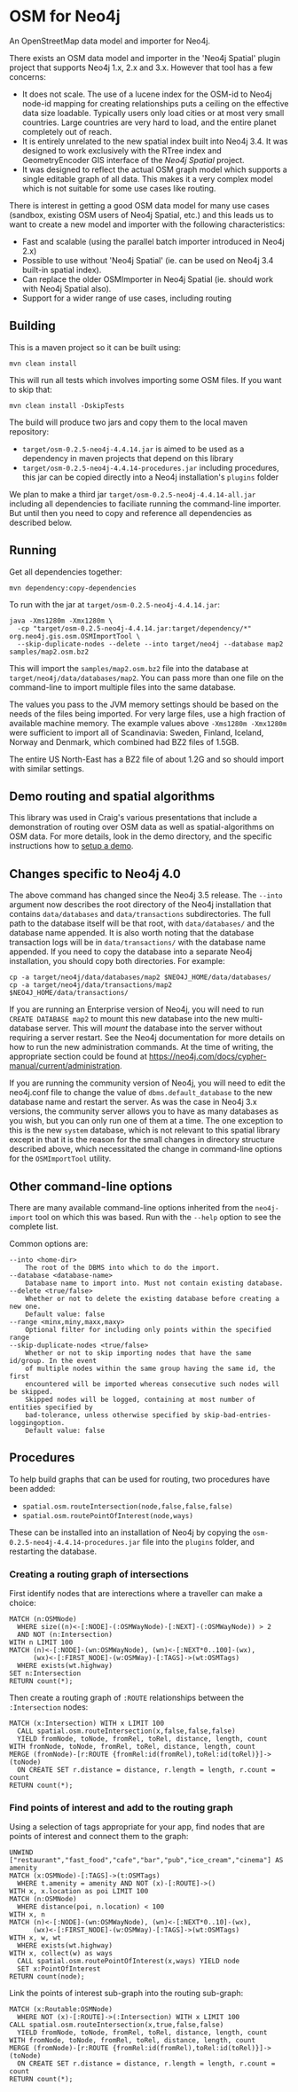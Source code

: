 # OSM for Neo4j

An OpenStreetMap data model and importer for Neo4j.

There exists an OSM data model and importer in the 'Neo4j Spatial' plugin project that supports
Neo4j 1.x, 2.x and 3.x. However that tool has a few concerns:

* It does not scale. The use of a lucene index for the OSM-id to Neo4j node-id mapping for creating
  relationships puts a ceiling on the effective data size loadable. Typically users only load cities
  or at most very small countries. Large countries are very hard to load, and the entire planet completely
  out of reach.
* It is entirely unrelated to the new spatial index built into Neo4j 3.4. It was designed to work exclusively
  with the RTree index and GeometryEncoder GIS interface of the _Neo4j Spatial_ project.
* It was designed to reflect the actual OSM graph model which supports a single editable graph of all data.
  This makes it a very complex model which is not suitable for some use cases like routing.

There is interest in getting a good OSM data model for many use cases
(sandbox, existing OSM users of Neo4j Spatial, etc.) and this leads us to want to create a new model
and importer with the following characteristics:

* Fast and scalable (using the parallel batch importer introduced in Neo4j 2.x)
* Possible to use without 'Neo4j Spatial' (ie. can be used on Neo4j 3.4 built-in spatial index).
* Can replace the older OSMImporter in Neo4j Spatial (ie. should work with Neo4j Spatial also).
* Support for a wider range of use cases, including routing

## Building

This is a maven project so it can be built using:

    mvn clean install

This will run all tests which involves importing some OSM files. If you want to skip that:

    mvn clean install -DskipTests

The build will produce two jars and copy them to the local maven repository:

* `target/osm-0.2.5-neo4j-4.4.14.jar` is aimed to be used as a dependency in maven projects that depend on this library
* `target/osm-0.2.5-neo4j-4.4.14-procedures.jar` including procedures, this jar can be copied directly into a Neo4j installation's `plugins` folder

We plan to make a third jar `target/osm-0.2.5-neo4j-4.4.14-all.jar` including all dependencies to faciliate running the command-line importer.
But until then you need to copy and reference all dependencies as described below.

## Running

Get all dependencies together:

    mvn dependency:copy-dependencies

To run with the jar at `target/osm-0.2.5-neo4j-4.4.14.jar`:

    java -Xms1280m -Xmx1280m \
      -cp "target/osm-0.2.5-neo4j-4.4.14.jar:target/dependency/*" org.neo4j.gis.osm.OSMImportTool \
      --skip-duplicate-nodes --delete --into target/neo4j --database map2 samples/map2.osm.bz2


This will import the `samples/map2.osm.bz2` file into the database at `target/neo4j/data/databases/map2`.
You can pass more than one file on the command-line to import multiple files into the same database.

The values you pass to the JVM memory settings should be based on the needs of the files being imported.
For very large files, use a high fraction of available machine memory. The example values above `-Xms1280m -Xmx1280m`
were sufficient to import all of Scandinavia: Sweden, Finland, Iceland, Norway and Denmark, which combined had BZ2 files of 1.5GB.

The entire US North-East has a BZ2 file of about 1.2G and so should import with similar settings.

## Demo routing and spatial algorithms

This library was used in Craig's various presentations that include a demonstration of routing over OSM data as well as spatial-algorithms on OSM data.
For more details, look in the demo directory, and the specific instructions how to [setup a demo](demo/README.md).

## Changes specific to Neo4j 4.0

The above command has changed since the Neo4j 3.5 release. The `--into` argument now describes the root directory
of the Neo4j installation that contains `data/databases` and `data/transactions` subdirectories. The full path
to the database itself will be that root, with `data/databases/` and the database name appended. It is also worth noting
that the database transaction logs will be in `data/transactions/` with the database name appended. If you need to copy
the database into a separate Neo4j installation, you should copy both directories. For example:

    cp -a target/neo4j/data/databases/map2 $NEO4J_HOME/data/databases/
    cp -a target/neo4j/data/transactions/map2 $NEO4J_HOME/data/transactions/

If you are running an Enterprise version of Neo4j, you will need to run `CREATE DATABASE map2` to mount this new database into the new multi-database server.
This will _mount_ the database into the server without requiring a server restart.
See the Neo4j documentation for more details on how to run the new administration commands.
At the time of writing, the appropriate section could be found at https://neo4j.com/docs/cypher-manual/current/administration.

If you are running the community version of Neo4j, you will need to edit the neo4j.conf file to change the
value of `dbms.default_database` to the new database name and restart the server.
As was the case in Neo4j 3.x versions, the community server allows you to have as many databases as you wish, but you can only run one of them at a time.
The one exception to this is the new `system` database, which is not relevant to this spatial library
except in that it is the reason for the small changes in directory structure described above,
which necessitated the change in command-line options for the `OSMImportTool` utility.

## Other command-line options

There are many available command-line options inherited from the `neo4j-import` tool on which this was based.
Run with the `--help` option to see the complete list.

Common options are:

```
--into <home-dir>
	The root of the DBMS into which to do the import.
--database <database-name>
	Database name to import into. Must not contain existing database.
--delete <true/false>
	Whether or not to delete the existing database before creating a new one. 
	Default value: false
--range <minx,miny,maxx,maxy>
	Optional filter for including only points within the specified range
--skip-duplicate-nodes <true/false>
	Whether or not to skip importing nodes that have the same id/group. In the event 
	of multiple nodes within the same group having the same id, the first 
	encountered will be imported whereas consecutive such nodes will be skipped. 
	Skipped nodes will be logged, containing at most number of entities specified by 
	bad-tolerance, unless otherwise specified by skip-bad-entries-loggingoption. 
	Default value: false
```

## Procedures

To help build graphs that can be used for routing, two procedures have been added:

* `spatial.osm.routeIntersection(node,false,false,false)`
* `spatial.osm.routePointOfInterest(node,ways)`

These can be installed into an installation of Neo4j by copying the `osm-0.2.5-neo4j-4.4.14-procedures.jar` file into the `plugins` folder, and restarting the database.

### Creating a routing graph of intersections

First identify nodes that are interections where a traveller can make a choice:

    MATCH (n:OSMNode)
      WHERE size((n)<-[:NODE]-(:OSMWayNode)-[:NEXT]-(:OSMWayNode)) > 2
      AND NOT (n:Intersection)
    WITH n LIMIT 100
    MATCH (n)<-[:NODE]-(wn:OSMWayNode), (wn)<-[:NEXT*0..100]-(wx),
          (wx)<-[:FIRST_NODE]-(w:OSMWay)-[:TAGS]->(wt:OSMTags)
      WHERE exists(wt.highway)
    SET n:Intersection
    RETURN count(*);

Then create a routing graph of `:ROUTE` relationships between the `:Intersection` nodes:

    MATCH (x:Intersection) WITH x LIMIT 100
      CALL spatial.osm.routeIntersection(x,false,false,false)
      YIELD fromNode, toNode, fromRel, toRel, distance, length, count
    WITH fromNode, toNode, fromRel, toRel, distance, length, count
    MERGE (fromNode)-[r:ROUTE {fromRel:id(fromRel),toRel:id(toRel)}]->(toNode)
      ON CREATE SET r.distance = distance, r.length = length, r.count = count
    RETURN count(*);

### Find points of interest and add to the routing graph

Using a selection of tags appropriate for your app, find nodes that are points of interest and connect them to the graph:

```
UNWIND ["restaurant","fast_food","cafe","bar","pub","ice_cream","cinema"] AS amenity
MATCH (x:OSMNode)-[:TAGS]->(t:OSMTags)
  WHERE t.amenity = amenity AND NOT (x)-[:ROUTE]->()
WITH x, x.location as poi LIMIT 100
MATCH (n:OSMNode)
  WHERE distance(poi, n.location) < 100
WITH x, n
MATCH (n)<-[:NODE]-(wn:OSMWayNode), (wn)<-[:NEXT*0..10]-(wx),
      (wx)<-[:FIRST_NODE]-(w:OSMWay)-[:TAGS]->(wt:OSMTags)
WITH x, w, wt
  WHERE exists(wt.highway)
WITH x, collect(w) as ways
  CALL spatial.osm.routePointOfInterest(x,ways) YIELD node
  SET x:PointOfInterest
RETURN count(node);
```

Link the points of interest sub-graph into the routing sub-graph:

    MATCH (x:Routable:OSMNode)
      WHERE NOT (x)-[:ROUTE]->(:Intersection) WITH x LIMIT 100
    CALL spatial.osm.routeIntersection(x,true,false,false)
      YIELD fromNode, toNode, fromRel, toRel, distance, length, count
    WITH fromNode, toNode, fromRel, toRel, distance, length, count
    MERGE (fromNode)-[r:ROUTE {fromRel:id(fromRel),toRel:id(toRel)}]->(toNode)
      ON CREATE SET r.distance = distance, r.length = length, r.count = count
    RETURN count(*);

